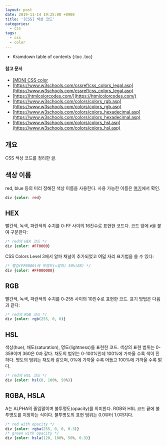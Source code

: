 ```yaml
---
layout: post
date: 2019-11-14 19:25:00 +0900
title: '[CSS] 색상 코드'
categories:
  - css
tags:
  - css
  - color
---
```


* Kramdown table of contents
{:toc .toc}

#### 참고 문서

- [\[MDN\] CSS color](https://developer.mozilla.org/en-US/docs/Web/CSS/color)
- [https://www.w3schools.com/cssref/css_colors_legal.asp](https://www.w3schools.com/cssref/css_colors_legal.asp)
- [https://htmlcolorcodes.com/](https://htmlcolorcodes.com/)
- [https://www.w3schools.com/colors/colors_rgb.asp](https://www.w3schools.com/colors/colors_rgb.asp)
- [https://www.w3schools.com/colors/colors_hexadecimal.asp](https://www.w3schools.com/colors/colors_hexadecimal.asp)
- [https://www.w3schools.com/colors/colors_hsl.asp](https://www.w3schools.com/colors/colors_hsl.asp)


## 개요

CSS 색상 코드를 정리한 글.


## 색상 이름

red, blue 등의 미리 정해진 색상 이름을 사용한다. 사용 가능한 이름은 [여기](https://www.w3schools.com/colors/colors_names.asp)에서 확인.

```css
div {color: red}
```


## HEX

빨간색, 녹색, 파란색의 수치를 0-FF 사이의 16진수로 표현한 코드다. 코드 앞에 `#`을 붙여 구분한다:

```css
/* red의 HEX 코드 */
div {color: #FF0000}
```

CSS Colors Level 3에서 알파 채널이 추가되었고 여덟 자리 표기법을 쓸 수 있다:

```css
/* 빨강(FF0000)에 투명도(=알파) 50%(88) */
div {color: #FF000088}
```


## RGB

빨간색, 녹색, 파란색의 수치를 0-255 사이의 10진수로 표현한 코드. 표기 방법은 다음과 같다:

```css
/* red의 RGB 코드 */
div {color: rgb(255, 0, 0)}
```


## HSL

색상(hue), 채도(saturation), 명도(lightness)를 표현한 코드. 색상의 표현 범위는 0-359이며 360은 0과 같다. 채도의 범위는 0-100%인데 100%에 가까울 수록 색이 진하다. 명도의 범위는 채도와 같으며, 0%에 가까울 수록 어둡고 100%에 가까울 수록 밝다.

```css
/* red의 HSL 코드 */
div {color: hsl(0, 100%, 50%)}
```


## RGBA, HSLA

A는 ALPHA의 줄임말이며 불투명도(opacity)를 의미한다. RGB와 HSL 코드 끝에 불투명도를 지정하는 식이다. 불투명도의 표현 범위는 0.0부터 1.0까지다.

```css
/* red with opacity */
div {color: rgba(255, 0, 0, 0.3)}
/* green with opacity */
div {color: hsla(120, 100%, 50%, 0.3)}
```
